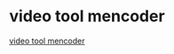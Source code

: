 # video tool mencoder
[video tool mencoder](https://aiwithcloud.com/2022/09/16/video_tool_mencoder/)